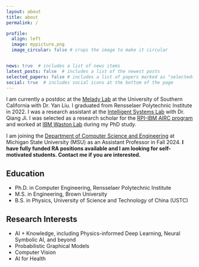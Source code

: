 ```yaml
---
layout: about
title: about
permalink: /

profile:
  align: left
  image: mypicture.png
  image_circular: false # crops the image to make it circular


news: true  # includes a list of news items
latest_posts: false  # includes a list of the newest posts
selected_papers: false # includes a list of papers marked as "selected={true}"
social: true  # includes social icons at the bottom of the page
---
```


I am currently a postdoc at the [Melady Lab](https://melady.usc.edu/) at the University of Southern California with Dr. Yan Liu. I graduated from Rensselaer Polytechnic Institute in 2022. I was a research assistant at the [Intelligent Systems Lab](https://sites.ecse.rpi.edu/~cvrl/) with Dr. Qiang Ji. I was selected as a research scholar for the [RPI-IBM AIRC program](https://airc.rpi.edu/) and worked at [IBM Waston Lab](https://research.ibm.com/labs/yorktown-heights) during my PhD study.

I am joining the [Department of Computer Science and Engineering](https://engineering.msu.edu/about/departments/cse) at Michigan State University (MSU) as an Assistant Professor in Fall 2024. **I have fully funded RA positions available and I am looking for self-motivated students. Contact me if you are interested.**

## Education
  * Ph.D. in Computer Engineering, Rensselaer Polytechnic Institute
  * M.S. in Engineering, Brown University
  * B.S. in Physics, University of Science and Technology of China (USTC)
   
## Research Interests
  * AI + Knowledge, including Physics-informed Deep Learning, Neural Symbolic AI, and beyond
  * Probabilistic Graphical Models
  * Computer Vision
  * AI for Health


